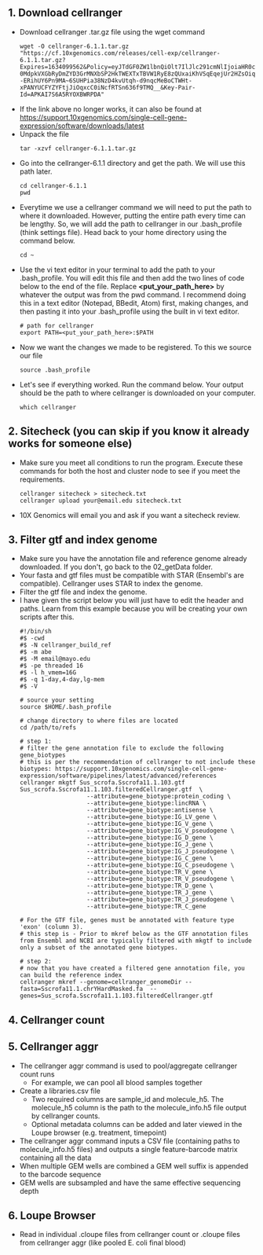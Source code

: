 ## 1. Download cellranger
- Download cellranger .tar.gz file using the wget command
  ```
  wget -O cellranger-6.1.1.tar.gz "https://cf.10xgenomics.com/releases/cell-exp/cellranger-6.1.1.tar.gz?Expires=1634099562&Policy=eyJTdGF0ZW1lbnQiOlt7IlJlc291cmNlIjoiaHR0cHM6Ly9jZi4xMHhnZW5vbWljcy5jb20vcmVsZWFzZXMvY2VsbC1leHAvY2VsbHJhbmdlci02LjEuMS50YXIuZ3oiLCJDb25kaXRpb24iOnsiRGF0ZUxlc3NUaGFuIjp7IkFXUzpFcG9jaFRpbWUiOjE2MzQwOTk1NjJ9fX1dfQ__&Signature=n7izd3HdqaY2YTtocmGZYJazfHPgb2vjUDPoljhhk5~WSdzNaQZff52LUzFSYwdznJFbl1A6RK8f1pQm0ZCHZ-0MdpkVXGbRyDmZYD3GrMNXbSP2HkTWEXTxTBVW1RyE8zQUxaiKhVSqEqejUr2HZsOiqd0rxkLHEO1ROek9NXkQjXU0gCgQKPrBWwzcXmCAAVuxGpmbvdDhVG0DLzAweYvqiqmcEDl3oEJm~zcKbKPeYkD76V3Rw2FCOw5aAg--ERihUY6Pn9MA~6SUHPia38NzD4kvUtqh-d9nqcMeBoCTWHt-xPANYUCFYZYFtjJiOqxcC0iNcfRTSn636f9TMQ__&Key-Pair-Id=APKAI7S6A5RYOXBWRPDA"
  ```
- If the link above no longer works, it can also be found at https://support.10xgenomics.com/single-cell-gene-expression/software/downloads/latest
- Unpack the file
  ```
  tar -xzvf cellranger-6.1.1.tar.gz
  ```
- Go into the cellranger-6.1.1 directory and get the path.  We will use this path later.
  ```
  cd cellranger-6.1.1
  pwd
  ```
- Everytime we use a cellranger command we will need to put the path to where it downloaded.  However, putting the entire path every time can be lengthy.  So, we will add the path to cellranger in our .bash_profile (think settings file).  Head back to your home directory using the command below.
  ```
  cd ~
  ```
- Use the vi text editor in your terminal to add the path to your .bash_profile.  You will edit this file and then add the two lines of code below to the end of the file.  Replace **<put_your_path_here>** by whatever the output was from the pwd command.  I recommend doing this in a text editor (Notepad, BBedit, Atom) first, making changes, and then pasting it into your .bash_profile using the built in vi text editor.
  ```
  # path for cellranger
  export PATH=<put_your_path_here>:$PATH
  ```
- Now we want the changes we made to be registered.  To this we source our file
  ```
  source .bash_profile
  ```
- Let's see if everything worked. Run the command below. Your output should be the path to where cellranger is downloaded on your computer.
  ```
  which cellranger
  ```
## 2. Sitecheck (you can skip if you know it already works for someone else)
- Make sure you meet all conditions to run the program. Execute these commands for both the host and cluster node to see if you meet the requirements.
  ```
  cellranger sitecheck > sitecheck.txt
  cellranger upload your@email.edu sitecheck.txt
  ```
- 10X Genomics will email you and ask if you want a sitecheck review.
## 3. Filter gtf and index genome
- Make sure you have the annotation file and reference genome already downloaded.  If you don't, go back to the 02_getData folder.
- Your fasta and gtf files must be compatible with STAR (Ensembl's are compatible). Cellranger uses STAR to index the genome.
- Filter the gtf file and index the genome.
- I have given the script below you will just have to edit the header and paths.  Learn from this example because you will be creating your own scripts after this.
  ```
  #!/bin/sh
  #$ -cwd
  #$ -N cellranger_build_ref
  #$ -m abe 
  #$ -M email@mayo.edu
  #$ -pe threaded 16
  #$ -l h_vmem=16G
  #$ -q 1-day,4-day,lg-mem
  #$ -V

  # source your setting
  source $HOME/.bash_profile

  # change directory to where files are located
  cd /path/to/refs

  # step 1: 
  # filter the gene annotation file to exclude the following gene_biotypes
  # this is per the recommendation of cellranger to not include these biotypes: https://support.10xgenomics.com/single-cell-gene-expression/software/pipelines/latest/advanced/references
  cellranger mkgtf Sus_scrofa.Sscrofa11.1.103.gtf Sus_scrofa.Sscrofa11.1.103.filteredCellranger.gtf  \
                     --attribute=gene_biotype:protein_coding \
                     --attribute=gene_biotype:lincRNA \
                     --attribute=gene_biotype:antisense \
                     --attribute=gene_biotype:IG_LV_gene \
                     --attribute=gene_biotype:IG_V_gene \
                     --attribute=gene_biotype:IG_V_pseudogene \
                     --attribute=gene_biotype:IG_D_gene \
                     --attribute=gene_biotype:IG_J_gene \
                     --attribute=gene_biotype:IG_J_pseudogene \
                     --attribute=gene_biotype:IG_C_gene \
                     --attribute=gene_biotype:IG_C_pseudogene \
                     --attribute=gene_biotype:TR_V_gene \
                     --attribute=gene_biotype:TR_V_pseudogene \
                     --attribute=gene_biotype:TR_D_gene \
                     --attribute=gene_biotype:TR_J_gene \
                     --attribute=gene_biotype:TR_J_pseudogene \
                     --attribute=gene_biotype:TR_C_gene

  # For the GTF file, genes must be annotated with feature type 'exon' (column 3). 
  # this step is - Prior to mkref below as the GTF annotation files from Ensembl and NCBI are typically filtered with mkgtf to include only a subset of the annotated gene biotypes.

  # step 2: 
  # now that you have created a filtered gene annotation file, you can build the reference index
  cellranger mkref --genome=cellranger_genomeDir --fasta=Sscrofa11.1.chrYHardMasked.fa  --genes=Sus_scrofa.Sscrofa11.1.103.filteredCellranger.gtf
  ```
## 4. Cellranger count

## 5. Cellranger aggr
- The cellranger aggr command is used to pool/aggregate cellranger count runs
  - For example, we can pool all blood samples together
- Create a libraries.csv file
  - Two required columns are sample_id and molecule_h5.  The molecule_h5 column is the path to the molecule_info.h5 file output by cellranger counts.
  - Optional metadata columns can be added and later viewed in the Loupe browser (e.g. treatment, timepoint)
- The cellranger aggr command inputs a CSV file (containing paths to molecule_info.h5 files) and outputs a single feature-barcode matrix containing all the data
- When multiple GEM wells are combined a GEM well suffix is appended to the barcode sequence
- GEM wells are subsampled and have the same effective sequencing depth


## 6. Loupe Browser
- Read in individual .cloupe files from cellranger count or .cloupe files from cellranger aggr (like pooled E. coli final blood)


